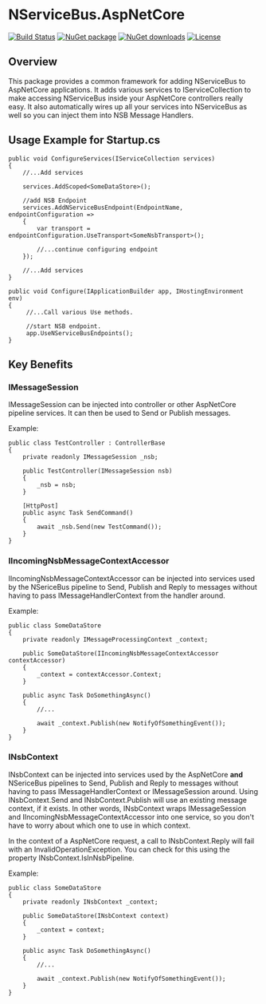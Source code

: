 # NServiceBus.AspNetCore

[![Build Status](https://dev.azure.com/NathanArnott/GitHub/_apis/build/status/NServiceBus.AspNetCore?branchName=master)](https://dev.azure.com/NathanArnott/GitHub/_build/latest?definitionId=1&branchName=master)
[![NuGet package](https://img.shields.io/nuget/v/NServiceBus.AspNetCore.svg)](https://nuget.org/packages/NServiceBus.AspNetCore)
[![NuGet downloads](https://img.shields.io/nuget/dt/NServiceBus.AspNetCore.svg)](https://nuget.org/packages/NServiceBus.AspNetCore)
[![License](https://img.shields.io/github/license/NArnott/NServiceBus.AspNetCore.svg?style=flat)](https://github.com/NArnott/NServiceBus.AspNetCore/blob/master/LICENSE.txt)

## Overview

This package provides a common framework for adding NServiceBus to AspNetCore applications. It adds various services to IServiceCollection to make accessing NServiceBus inside your AspNetCore controllers really easy. It also automatically wires up all your services into NServiceBus as well so you can inject them into NSB Message Handlers.

## Usage Example for Startup.cs

```CSharp
public void ConfigureServices(IServiceCollection services)
{
    //...Add services
    
    services.AddScoped<SomeDataStore>();

    //add NSB Endpoint
    services.AddNServiceBusEndpoint(EndpointName, endpointConfiguration =>
    {
        var transport = endpointConfiguration.UseTransport<SomeNsbTransport>();
        
        //...continue configuring endpoint
    });
    
    //...Add services
}

public void Configure(IApplicationBuilder app, IHostingEnvironment env)
{
     //...Call various Use methods.
     
     //start NSB endpoint.
     app.UseNServiceBusEndpoints();
}

```

## Key Benefits

### IMessageSession

IMessageSession can be injected into controller or other AspNetCore pipeline services. It can then be used to Send or Publish messages.

Example:
```CSharp
public class TestController : ControllerBase
{
    private readonly IMessageSession _nsb;

    public TestController(IMessageSession nsb) 
    { 
        _nsb = nsb;
    }

    [HttpPost]
    public async Task SendCommand()
    {
        await _nsb.Send(new TestCommand());
    }
}
```

### IIncomingNsbMessageContextAccessor

IIncomingNsbMessageContextAccessor can be injected into services used by the NSericeBus pipeline to Send, Publish and Reply to messages without having to pass IMessageHandlerContext from the handler around.

Example:
```CSharp
public class SomeDataStore
{
    private readonly IMessageProcessingContext _context;

    public SomeDataStore(IIncomingNsbMessageContextAccessor contextAccessor) 
    { 
        _context = contextAccessor.Context;
    }

    public async Task DoSomethingAsync()
    {
        //...

        await _context.Publish(new NotifyOfSomethingEvent());
    }
}
```

### INsbContext

INsbContext can be injected into services used by the AspNetCore **and** NSericeBus pipelines to Send, Publish and Reply to messages without having to pass IMessageHandlerContext or IMessageSession around. Using INsbContext.Send and INsbContext.Publish will use an existing message context, if it exists. In other words, INsbContext wraps IMessageSession and IIncomingNsbMessageContextAccessor into one service, so you don't have to worry about which one to use in which context.

In the context of a AspNetCore request, a call to INsbContext.Reply will fail with an InvalidOperationException. You can check for this using the property INsbContext.IsInNsbPipeline.

Example:
```CSharp
public class SomeDataStore
{
    private readonly INsbContext _context;

    public SomeDataStore(INsbContext context) 
    { 
        _context = context;
    }

    public async Task DoSomethingAsync()
    {
        //...

        await _context.Publish(new NotifyOfSomethingEvent());
    }
}
```
